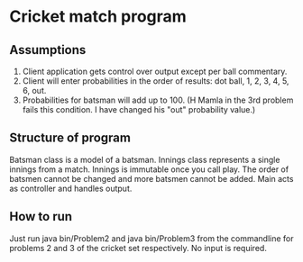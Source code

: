 # Cricket match program

## Assumptions

1.  Client application gets control over output except per ball commentary.
2.  Client will enter probabilities in the order of results: dot ball, 1, 2, 3, 4, 5, 6, out.
3.  Probabilities for batsman will add up to 100. (H Mamla in the 3rd problem fails this condition. I have changed his "out" probability value.)

## Structure of program

Batsman class is a model of a batsman. Innings class represents a single innings from a match. Innings is immutable once you call play. The order of batsmen cannot be changed and more batsmen cannot be added. Main acts as controller and handles output.

## How to run

Just run  java bin/Problem2 and java bin/Problem3 from the commandline for problems 2 and 3 of the cricket set respectively. No input is required.
